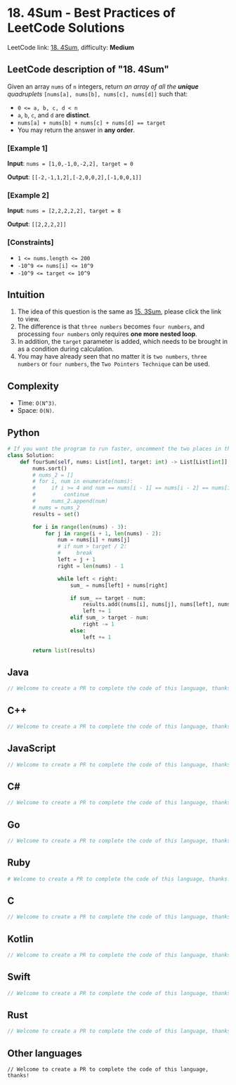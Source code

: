 # 18. 4Sum - Best Practices of LeetCode Solutions
LeetCode link: [18. 4Sum](https://leetcode.com/problems/4sum), difficulty: **Medium**

## LeetCode description of "18. 4Sum"
Given an array `nums` of `n` integers, return *an array of all the **unique** quadruplets* `[nums[a], nums[b], nums[c], nums[d]]` such that:

- `0 <= a, b, c, d < n`
- `a`, `b`, `c`, and `d` are **distinct**.
- `nums[a] + nums[b] + nums[c] + nums[d] == target`
- You may return the answer in **any order**.

### [Example 1]
**Input**: `nums = [1,0,-1,0,-2,2], target = 0`

**Output**: `[[-2,-1,1,2],[-2,0,0,2],[-1,0,0,1]]`

### [Example 2]
**Input**: `nums = [2,2,2,2,2], target = 8`

**Output**: `[[2,2,2,2]]`

### [Constraints]
- `1 <= nums.length <= 200`
- `-10^9 <= nums[i] <= 10^9`
- `-10^9 <= target <= 10^9`

## Intuition
1. The idea of this question is the same as [15. 3Sum](15-3sum.md), please click the link to view.
2. The difference is that `three numbers` becomes `four numbers`, and processing `four numbers` only requires **one more nested loop**.
3. In addition, the `target` parameter is added, which needs to be brought in as a condition during calculation.
4. You may have already seen that no matter it is `two numbers`, `three numbers` or `four numbers`, the `Two Pointers Technique` can be used.

## Complexity
* Time: `O(N^3)`.
* Space: `O(N)`.

## Python
```python
# If you want the program to run faster, uncomment the two places in the code.
class Solution:
    def fourSum(self, nums: List[int], target: int) -> List[List[int]]:
        nums.sort()
        # nums_2 = []
        # for i, num in enumerate(nums):
        #     if i >= 4 and num == nums[i - 1] == nums[i - 2] == nums[i - 3] == nums[i - 4]:
        #         continue
        #     nums_2.append(num)
        # nums = nums_2
        results = set()

        for i in range(len(nums) - 3):
            for j in range(i + 1, len(nums) - 2):
                num = nums[i] + nums[j]
                # if num > target / 2:
                #     break
                left = j + 1
                right = len(nums) - 1

                while left < right:
                    sum_ = nums[left] + nums[right]

                    if sum_ == target - num:
                        results.add((nums[i], nums[j], nums[left], nums[right]))
                        left += 1
                    elif sum_ > target - num:
                        right -= 1
                    else:
                        left += 1
        
        return list(results)
```

## Java
```java
// Welcome to create a PR to complete the code of this language, thanks!
```

## C++
```cpp
// Welcome to create a PR to complete the code of this language, thanks!
```

## JavaScript
```javascript
// Welcome to create a PR to complete the code of this language, thanks!
```

## C#
```c#
// Welcome to create a PR to complete the code of this language, thanks!
```

## Go
```go
// Welcome to create a PR to complete the code of this language, thanks!
```

## Ruby
```ruby
# Welcome to create a PR to complete the code of this language, thanks!
```

## C
```c
// Welcome to create a PR to complete the code of this language, thanks!
```

## Kotlin
```kotlin
// Welcome to create a PR to complete the code of this language, thanks!
```

## Swift
```swift
// Welcome to create a PR to complete the code of this language, thanks!
```

## Rust
```rust
// Welcome to create a PR to complete the code of this language, thanks!
```

## Other languages
```
// Welcome to create a PR to complete the code of this language, thanks!
```
